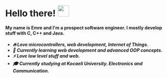 # Hello there! <img src="https://raw.githubusercontent.com/MartinHeinz/MartinHeinz/master/wave.gif" width="35px">
<h4>My name is Emre and I'm a prospect software engineer. I mostly develop stuff with C, C++ and Java.</h4>
<h5>
  
* 🔥 Love microcontrollers, web development, Internet of Things.
* 🌱 Currently learning web development and advanced OOP concepts.
* ⚡ Love low level stuff and web.
* 🎓 Currently studying at Kocaeli University. Electronics and Communication.

</h5>
